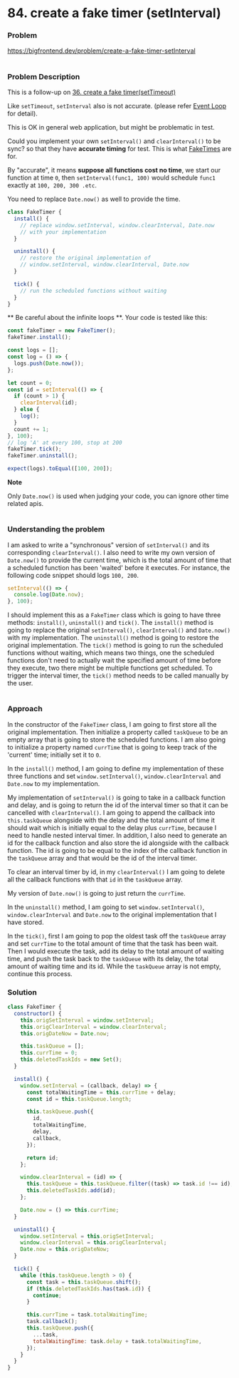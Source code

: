 # 84. create a fake timer (setInterval)

### Problem

https://bigfrontend.dev/problem/create-a-fake-timer-setInterval

#

### Problem Description

This is a follow-up on [36. create a fake timer(setTimeout)](https://bigfrontend.dev/problem/create-a-fake-timer)

Like `setTimeout`, `setInterval` also is not accurate. (please refer [Event Loop](https://javascript.info/event-loop) for detail).

This is OK in general web application, but might be problematic in test.

Could you implement your own `setInterval()` and `clearInterval()` to be sync? so that they have **accurate timing** for test. This is what [FakeTimes](https://github.com/sinonjs/fake-timers) are for.

By "accurate", it means **suppose all functions cost no time**, we start our function at time `0`, then `setInterval(func1, 100)` would schedule `func1` exactly at `100, 200, 300 .etc`.

You need to replace `Date.now()` as well to provide the time.

```js
class FakeTimer {
  install() {
    // replace window.setInterval, window.clearInterval, Date.now
    // with your implementation
  }

  uninstall() {
    // restore the original implementation of
    // window.setInterval, window.clearInterval, Date.now
  }

  tick() {
    // run the scheduled functions without waiting
  }
}
```

** Be careful about the infinite loops **. Your code is tested like this:

```js
const fakeTimer = new FakeTimer();
fakeTimer.install();

const logs = [];
const log = () => {
  logs.push(Date.now());
};

let count = 0;
const id = setInterval(() => {
  if (count > 1) {
    clearInterval(id);
  } else {
    log();
  }
  count += 1;
}, 100);
// log 'A' at every 100, stop at 200
fakeTimer.tick();
fakeTimer.uninstall();

expect(logs).toEqual([100, 200]);
```

**Note**

Only `Date.now()` is used when judging your code, you can ignore other time related apis.

#

### Understanding the problem

I am asked to write a "synchronous" version of `setInterval()` and its corresponding `clearInterval()`. I also need to write my own version of `Date.now()` to provide the current time, which is the total amount of time that a scheduled function has been 'waited' before it executes. For instance, the following code snippet should logs `100, 200`.

```js
setInterval(() => {
  console.log(Date.now);
}, 100);
```

I should implement this as a `FakeTimer` class which is going to have three methods: `install()`, `uninstall()` and `tick()`. The `install()` method is going to replace the original `setInterval()`, `clearInterval()` and `Date.now()` with my implementation. The `uninstall()` method is going to restore the original implementation. The `tick()` method is going to run the scheduled functions without waiting, which means two things, one the scheduled functions don't need to actually wait the specified amount of time before they execute, two there might be multiple functions get scheduled. To trigger the interval timer, the `tick()` method needs to be called manually by the user.

#

### Approach

In the constructor of the `FakeTimer` class, I am going to first store all the original implementation. Then initialize a property called `taskQueue` to be an empty array that is going to store the scheduled functions. I am also going to initialize a property named `currTime` that is going to keep track of the 'current' time; initially set it to `0`.

In the `install()` method, I am going to define my implementation of these three functions and set `window.setInterval()`, `window.clearInterval` and `Date.now` to my implementation.

My implementation of `setInterval()` is going to take in a callback function and delay, and is going to return the id of the interval timer so that it can be cancelled with `clearInterval()`. I am going to append the callback into `this.taskQueue` alongside with the delay and the total amount of time it should wait which is initially equal to the delay plus `currTime`, because I need to handle nested interval timer. In addition, I also need to generate an id for the callback function and also store the id alongside with the callback function. The id is going to be equal to the index of the callback function in the `taskQueue` array and that would be the id of the interval timer.

To clear an interval timer by id, in my `clearInterval()` I am going to delete all the callback functions with that `id` in the `taskQueue` array.

My version of `Date.now()` is going to just return the `currTime`.

In the `uninstall()` method, I am going to set `window.setInterval()`, `window.clearInterval` and `Date.now` to the original implementation that I have stored.

In the `tick()`, first I am going to pop the oldest task off the `taskQueue` array and set `currTime` to the total amount of time that the task has been wait. Then I would execute the task, add its delay to the total amount of waiting time, and push the task back to the `taskQueue` with its delay, the total amount of waiting time and its id. While the `taskQueue` array is not empty, continue this process.

### Solution

```js
class FakeTimer {
  constructor() {
    this.origSetInterval = window.setInterval;
    this.origClearInterval = window.clearInterval;
    this.origDateNow = Date.now;

    this.taskQueue = [];
    this.currTime = 0;
    this.deletedTaskIds = new Set();
  }

  install() {
    window.setInterval = (callback, delay) => {
      const totalWaitingTime = this.currTime + delay;
      const id = this.taskQueue.length;

      this.taskQueue.push({
        id,
        totalWaitingTime,
        delay,
        callback,
      });

      return id;
    };

    window.clearInterval = (id) => {
      this.taskQueue = this.taskQueue.filter((task) => task.id !== id);
      this.deletedTaskIds.add(id);
    };

    Date.now = () => this.currTime;
  }

  uninstall() {
    window.setInterval = this.origSetInterval;
    window.clearInterval = this.origClearInterval;
    Date.now = this.origDateNow;
  }

  tick() {
    while (this.taskQueue.length > 0) {
      const task = this.taskQueue.shift();
      if (this.deletedTaskIds.has(task.id)) {
        continue;
      }

      this.currTime = task.totalWaitingTime;
      task.callback();
      this.taskQueue.push({
        ...task,
        totalWaitingTime: task.delay + task.totalWaitingTime,
      });
    }
  }
}
```
